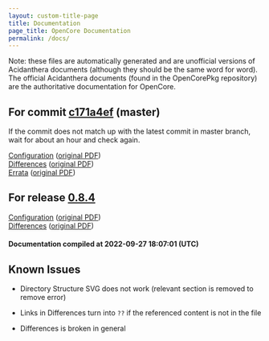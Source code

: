 ```yaml
---
layout: custom-title-page
title: Documentation
page_title: OpenCore Documentation
permalink: /docs/
---
```

Note: these files are automatically generated and are unofficial versions of Acidanthera documents (although they should be the same word for word). The official Acidanthera documents (found in the OpenCorePkg repository) are the authoritative documentation for OpenCore.

## For commit [c171a4ef](https://github.com/acidanthera/OpenCorePkg/tree/c171a4ef88a6dd97477f32b9f974b70f11670812) (master)

If the commit does not match up with the latest commit in master branch, wait for about an hour and check again.

[Configuration](latest/Configuration.html) ([original PDF](https://github.com/acidanthera/OpenCorePkg/blob/c171a4ef88a6dd97477f32b9f974b70f11670812/Docs/Configuration.pdf))
<br>
[Differences](latest/Differences.html) ([original PDF](https://github.com/acidanthera/OpenCorePkg/blob/c171a4ef88a6dd97477f32b9f974b70f11670812/Docs/Differences/Differences.pdf))
<br>
[Errata](latest/Errata.html) ([original PDF](https://github.com/acidanthera/OpenCorePkg/blob/c171a4ef88a6dd97477f32b9f974b70f11670812/Docs/Errata/Errata.pdf))

## For release [0.8.4](https://github.com/acidanthera/OpenCorePkg/tree/0.8.4)

[Configuration](release/Configuration.html) ([original PDF](https://github.com/acidanthera/OpenCorePkg/blob/0.8.4/Docs/Configuration.pdf))
<br>
[Differences](release/Differences.html) ([original PDF](https://github.com/acidanthera/OpenCorePkg/blob/0.8.4/Docs/Differences/Differences.pdf))

#### Documentation compiled at 2022-09-27 18:07:01 (UTC)

## Known Issues

* Directory Structure SVG does not work (relevant section is removed to remove error)

* Links in Differences turn into `??` if the referenced content is not in the file

* Differences is broken in general
